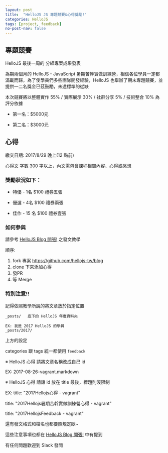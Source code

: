 ```yaml
---
layout: post
title:  "HelloJS JS 專題競賽&心得獎勵!"
categories: HelloJS
tags: [project, feedback]
no-post-nav: false
---
```


## 專題競賽

HelloJS 最後一周的 分組專案成果發表
     
為期兩個月的 HelloJS - JavaScript 暑期苦幹實做訓練營，相信各位學員一定都滿載而歸，為了使學員們多些團隊開發經驗，HelloJS 也舉辦了期末專題競賽，並提供一二名獎金已茲鼓勵，未達標準的從缺
     
本次競賽將以整體實作 55% / 實際展示 30% / 社群分享 5% / 技術整合 10% 為評分依據
  
- 第一名：$5000元
  
- 第二名：$3000元


## 心得

繳交日期: 2017/8/29 晚上(12 點前)

心得文 字數 300 字以上，內文需包含課程相關內容、心得或感想

### 獎勵狀況如下：

- 特優 - 1名 $100 禮券五張

- 優選 - 4名 $100 禮券兩張

- 佳作 - 15 名 $100 禮券壹張

### 如何參與

請參考 [HelloJS Blog 開張!](https://hellojs-tw.github.io/blog/tutorial/2017/08/02/blog.html) 之發文教學

順序:

1. fork 專案 https://github.com/hellojs-tw/blog
2. clone 下來添加心得
3. 發PR
4. 等 Merge



### 特別注意!!

記得依照教學所說的將文章放於指定位置

```
_posts/   底下的 HelloJS 年度資料夾

EX: 我是 2017 HelloJS 的學員
_posts/2017/
```

上方的設定

categories 跟 tags 統一都使用 `feedback`

※ HelloJS 心得 請將文章名稱改成自己 id

EX: 2017-08-26-vagrant.markdown

※ HelloJS 心得 請讓 id 放在 title 最後，標題則沒限制

EX: 
title: "2017Hellojs心得 - vagrant"

title: "2017Hellojs暑期苦幹實做訓練營心得 - vagrant"

title: "2017HellojsFeedback - vagrant"



還有發文格式和檔名也都要照規定歐~

這些注意事項也都在 [HelloJS Blog 開張!](https://hellojs-tw.github.io/blog/tutorial/2017/08/02/blog.html) 中有提到

有任何問題歡迎到 Slack 發問

